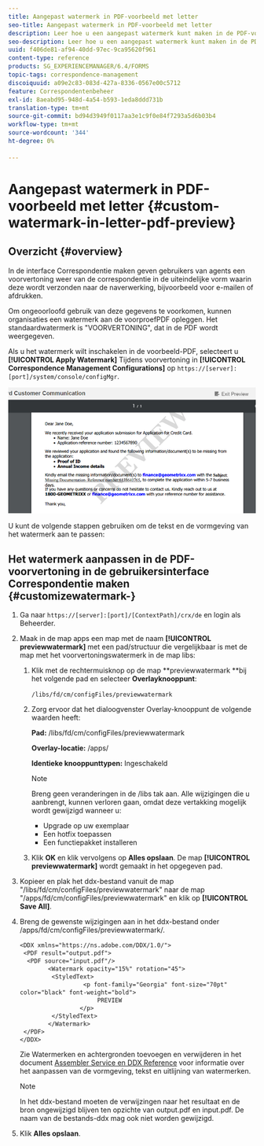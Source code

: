 ```yaml
---
title: Aangepast watermerk in PDF-voorbeeld met letter
seo-title: Aangepast watermerk in PDF-voorbeeld met letter
description: Leer hoe u een aangepast watermerk kunt maken in de PDF-voorvertoning met letters.
seo-description: Leer hoe u een aangepast watermerk kunt maken in de PDF-voorvertoning met letters.
uuid: f406de81-af94-40dd-97ec-9ca95620f961
content-type: reference
products: SG_EXPERIENCEMANAGER/6.4/FORMS
topic-tags: correspondence-management
discoiquuid: a09e2c83-083d-427a-8336-0567e00c5712
feature: Correspondentenbeheer
exl-id: 8aeabd95-948d-4a54-b593-1eda8ddd731b
translation-type: tm+mt
source-git-commit: bd94d3949f0117aa3e1c9f0e84f7293a5d6b03b4
workflow-type: tm+mt
source-wordcount: '344'
ht-degree: 0%

---
```


# Aangepast watermerk in PDF-voorbeeld met letter {#custom-watermark-in-letter-pdf-preview}

## Overzicht {#overview}

In de interface Correspondentie maken geven gebruikers van agents een voorvertoning weer van de correspondentie in de uiteindelijke vorm waarin deze wordt verzonden naar de naverwerking, bijvoorbeeld voor e-mailen of afdrukken.

Om ongeoorloofd gebruik van deze gegevens te voorkomen, kunnen organisaties een watermerk aan de voorproefPDF opleggen. Het standaardwatermerk is &quot;VOORVERTONING&quot;, dat in de PDF wordt weergegeven.

Als u het watermerk wilt inschakelen in de voorbeeld-PDF, selecteert u **[!UICONTROL Apply Watermark]** Tijdens voorvertoning in **[!UICONTROL Correspondence Management Configurations]** op `https://[server]:[port]/system/console/configMgr`.

![default-watermark](assets/default-watermark.png)

U kunt de volgende stappen gebruiken om de tekst en de vormgeving van het watermerk aan te passen:

## Het watermerk aanpassen in de PDF-voorvertoning in de gebruikersinterface Correspondentie maken {#customizewatermark-}

1. Ga naar `https://[server]:[port]/[ContextPath]/crx/de` en login als Beheerder.
1. Maak in de map apps een map met de naam **[!UICONTROL previewwatermark]** met een pad/structuur die vergelijkbaar is met de map met het voorvertoningswatermerk in de map libs:

   1. Klik met de rechtermuisknop op de map **previewwatermark **bij het volgende pad en selecteer **Overlayknooppunt**:

      `/libs/fd/cm/configFiles/previewwatermark`

   1. Zorg ervoor dat het dialoogvenster Overlay-knooppunt de volgende waarden heeft:

      **Pad:** /libs/fd/cm/configFiles/previewwatermark

      **Overlay-locatie:** /apps/

      **Identieke knooppunttypen:** Ingeschakeld

      >[!NOTE]
      >
      >Breng geen veranderingen in de /libs tak aan. Alle wijzigingen die u aanbrengt, kunnen verloren gaan, omdat deze vertakking mogelijk wordt gewijzigd wanneer u:
      >
      >* Upgrade op uw exemplaar
      >* Een hotfix toepassen
      >* Een functiepakket installeren


   1. Klik **OK** en klik vervolgens op **Alles opslaan**. De map **[!UICONTROL previewwatermark]** wordt gemaakt in het opgegeven pad.

1. Kopieer en plak het ddx-bestand vanuit de map &quot;/libs/fd/cm/configFiles/previewwatermark&quot; naar de map &quot;/apps/fd/cm/configFiles/previewwatermark&quot; en klik op **[!UICONTROL Save All]**.
1. Breng de gewenste wijzigingen aan in het ddx-bestand onder /apps/fd/cm/configFiles/previewwatermark/.

   ```
   <DDX xmlns="https://ns.adobe.com/DDX/1.0/">
    <PDF result="output.pdf">
     <PDF source="input.pdf"/>
           <Watermark opacity="15%" rotation="45">
            <StyledText>
                     <p font-family="Georgia" font-size="70pt" color="black" font-weight="bold">
                         PREVIEW
                    </p>
            </StyledText>
           </Watermark>
    </PDF>
   </DDX>
   ```

   Zie Watermerken en achtergronden toevoegen en verwijderen in het document [Assembler Service en DDX Reference](https://help.adobe.com/en_US/livecycle/11.0/ddxRef.pdf) voor informatie over het aanpassen van de vormgeving, tekst en uitlijning van watermerken.

   >[!NOTE]
   >
   >In het ddx-bestand moeten de verwijzingen naar het resultaat en de bron ongewijzigd blijven ten opzichte van output.pdf en input.pdf. De naam van de bestands-ddx mag ook niet worden gewijzigd.

1. Klik **Alles opslaan**.
